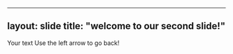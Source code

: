 -----
layout: slide
title: "welcome to our second slide!"
-----
Your text
Use the left arrow to go back!
